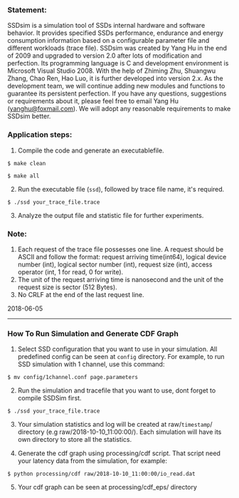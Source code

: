 ### Statement:
SSDsim is a simulation tool of SSDs internal hardware and software behavior. It provides specified SSDs performance, endurance and energy consumption information based on a configurable parameter file and different workloads (trace file).
SSDsim was created by Yang Hu in the end of 2009 and upgraded to version 2.0 after lots of modification and perfection. Its programming language is C and development environment is Microsoft Visual Studio 2008. With the help of Zhiming Zhu, Shuangwu Zhang, Chao Ren, Hao Luo, it is further developed into version 2.x. As the development team, we will continue adding new modules and functions to guarantee its persistent perfection. If you have any questions, suggestions or requirements about it, please feel free to email Yang Hu (yanghu@foxmail.com). We will adopt any reasonable requirements to make SSDsim better.

### Application steps:
1)	Compile the code and generate an executablefile.
```
$ make clean
```
```
$ make all
```
2)	Run the executable file (`ssd`), followed by trace file name, it's required.
```
$ ./ssd your_trace_file.trace
```
3)	Analyze the output file and statistic file for further experiments.

### Note:
1)	Each request of the trace file possesses one line. A request should be ASCII and follow the format: request arriving time(int64), logical device number (int), logical sector number (int), request size (int), access operator (int, 1 for read, 0 for write). 
2)	The unit of the request arriving time is nanosecond and the unit of the request size is sector (512 Bytes).
3)	No CRLF at the end of the last request line.


2018-06-05

___

### How To Run Simulation and Generate CDF Graph

1) Select SSD configuration that you want to use in your simulation. All predefined config can be seen at `config` directory. For example, to run SSD simulation with 1 channel, use this command:
```
$ mv config/1channel.conf page.parameters
```

2) Run the simulation and tracefile that you want to use, dont forget to compile SSDSim first.
```
$ ./ssd your_trace_file.trace
```

3) Your simulation statistics and log will be created at raw/`timestamp`/ directory (e.g raw/2018-10-10_11:00:00/). Each simulation will have its own directory to store all the statistics.

4) Generate the cdf graph using processing/cdf script. That script need your latency data from the simulation, for example:
```
$ python processing/cdf raw/2018-10-10_11:00:00/io_read.dat
```

5) Your cdf graph can be seen at processing/cdf_eps/ directory